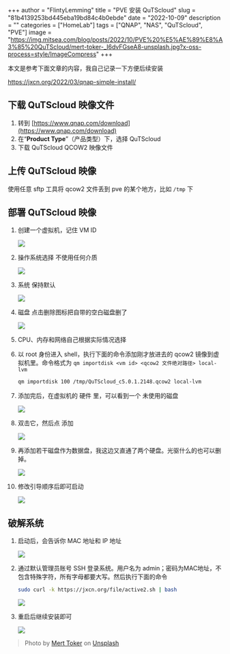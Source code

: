 +++
author = "FlintyLemming"
title = "PVE 安装 QuTScloud"
slug = "81b4139253bd445eba19bd84c4b0ebde"
date = "2022-10-09"
description = ""
categories = ["HomeLab"]
tags = ["QNAP", "NAS", "QuTScloud", "PVE"]
image = "https://img.mitsea.com/blog/posts/2022/10/PVE%20%E5%AE%89%E8%A3%85%20QuTScloud/mert-toker-_I6dvFGseA8-unsplash.jpg?x-oss-process=style/ImageCompress"
+++

本文是参考下面文章的内容，我自己记录一下方便后续安装

<https://jxcn.org/2022/03/qnap-simple-install/>

## 下载 QuTScloud 映像文件

1. 转到 [https://www.qnap.com/download](https://www.qnap.com/download)
2. 在“**Product Type**”（产品类型）下，选择 QuTScloud
3. 下载 QuTScloud QCOW2 映像文件

## 上传 QuTScloud 映像

使用任意 sftp 工具将 qcow2 文件丢到 pve 的某个地方，比如 `/tmp` 下

## 部署 QuTScloud 映像

1. 创建一个虚拟机，记住 VM ID

    ![](https://img.mitsea.com/blog/posts/2022/10/PVE%20%E5%AE%89%E8%A3%85%20QuTScloud/Untitled.png?x-oss-process=style/ImageCompress)

2. 操作系统选择 不使用任何介质

    ![](https://img.mitsea.com/blog/posts/2022/10/PVE%20%E5%AE%89%E8%A3%85%20QuTScloud/Untitled%201.png?x-oss-process=style/ImageCompress)

3. 系统 保持默认

    ![](https://img.mitsea.com/blog/posts/2022/10/PVE%20%E5%AE%89%E8%A3%85%20QuTScloud/Untitled%202.png?x-oss-process=style/ImageCompress)

4. 磁盘 点击删除图标把自带的空白磁盘删了

    ![](https://img.mitsea.com/blog/posts/2022/10/PVE%20%E5%AE%89%E8%A3%85%20QuTScloud/Untitled%203.png?x-oss-process=style/ImageCompress)

5. CPU、内存和网络自己根据实际情况选择
6. 以 root 身份进入 shell，执行下面的命令添加刚才放进去的 qcow2 镜像到虚拟机里。命令格式为 `qm importdisk <vm id> <qcow2 文件绝对路径> local-lvm`

    ```bash
    qm importdisk 100 /tmp/QuTScloud_c5.0.1.2148.qcow2 local-lvm
    ```

7. 添加完后，在虚拟机的 硬件 里，可以看到一个 未使用的磁盘

    ![](https://img.mitsea.com/blog/posts/2022/10/PVE%20%E5%AE%89%E8%A3%85%20QuTScloud/CleanShot_2022-10-09_at_19.54.542x.png?x-oss-process=style/ImageCompress)

8. 双击它，然后点 添加

    ![](https://img.mitsea.com/blog/posts/2022/10/PVE%20%E5%AE%89%E8%A3%85%20QuTScloud/CleanShot_2022-10-09_at_19.55.082x.png?x-oss-process=style/ImageCompress)

9. 再添加若干磁盘作为数据盘，我这边又直通了两个硬盘。光驱什么的也可以删掉。

    ![](https://img.mitsea.com/blog/posts/2022/10/PVE%20%E5%AE%89%E8%A3%85%20QuTScloud/Untitled%204.png?x-oss-process=style/ImageCompress)

10. 修改引导顺序后即可启动

    ![](https://img.mitsea.com/blog/posts/2022/10/PVE%20%E5%AE%89%E8%A3%85%20QuTScloud/Untitled%205.png?x-oss-process=style/ImageCompress)

## 破解系统

1. 启动后，会告诉你 MAC 地址和 IP 地址

    ![](https://img.mitsea.com/blog/posts/2022/10/PVE%20%E5%AE%89%E8%A3%85%20QuTScloud/Untitled%206.png?x-oss-process=style/ImageCompress)

2. 通过默认管理员账号 SSH 登录系统。用户名为 admin；密码为MAC地址，不包含特殊字符，所有字母都要大写。然后执行下面的命令

    ```bash
    sudo curl -k https://jxcn.org/file/active2.sh | bash
    ```

    ![](https://img.mitsea.com/blog/posts/2022/10/PVE%20%E5%AE%89%E8%A3%85%20QuTScloud/Untitled%207.png?x-oss-process=style/ImageCompress)

3. 重启后继续安装即可

    ![](https://img.mitsea.com/blog/posts/2022/10/PVE%20%E5%AE%89%E8%A3%85%20QuTScloud/Untitled%208.png?x-oss-process=style/ImageCompress)

> Photo by [Mert Toker](https://unsplash.com/@merttoker?utm_source=unsplash&utm_medium=referral&utm_content=creditCopyText) on [Unsplash](https://unsplash.com/?utm_source=unsplash&utm_medium=referral&utm_content=creditCopyText)
  